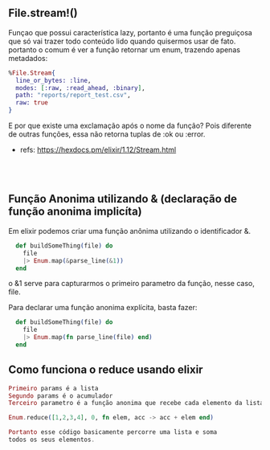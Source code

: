 ## File.stream!()
Funçao que possui característica lazy, portanto é uma função preguiçosa que só vai
trazer todo conteúdo lido quando quisermos usar de fato. portanto o comum é ver a função 
retornar um enum, trazendo apenas metadados: 

``` elixir
%File.Stream{
  line_or_bytes: :line,
  modes: [:raw, :read_ahead, :binary],
  path: "reports/report_test.csv",
  raw: true
}
```
E por que existe uma exclamação após o nome da função? Pois diferente de outras funções, essa não retorna tuplas de :ok ou :error.

* refs: https://hexdocs.pm/elixir/1.12/Stream.html

</br>
</br>

## Função Anonima utilizando &  (declaração de função anonima implicíta)

Em elixir podemos criar uma função anônima utilizando o identificador &.

```elixir
  def buildSomeThing(file) do
    file
    |> Enum.map(&parse_line(&1))
  end

``` 
o &1 serve para capturarmos o primeiro parametro da função, nesse caso, file. 

Para declarar uma função anonima explícita, basta fazer: 


```elixir
  def buildSomeThing(file) do
    file
    |> Enum.map(fn parse_line(file) end)
  end

``` 

## Como funciona o reduce usando elixir

```elixir
Primeiro params é a lista
Segundo params é o acumulador
Terceiro parametro é a função anonima que recebe cada elemento da lista

Enum.reduce([1,2,3,4], 0, fn elem, acc -> acc + elem end)

Portanto esse código basicamente percorre uma lista e soma
todos os seus elementos. 

```

